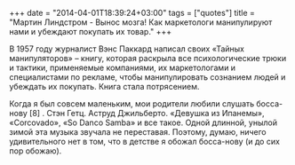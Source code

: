 +++
date = "2014-04-01T18:39:24+03:00"
tags = ["quotes"]
title = "Мартин Линдстром - Вынос мозга! Как маркетологи манипулируют нами и убеждают покупать их товар."
+++

В 1957 году журналист Вэнс Паккард написал своих «Тайных манипуляторов» – книгу,
которая раскрыла все психологические трюки и тактики, применяемые компаниями, их
маркетологами и специалистами по рекламе, чтобы манипулировать сознанием людей и
убеждать их покупать. Книга стала потрясением.

Когда я был совсем маленьким, мои родители любили слушать босса-нову [8] . Стэн
Гетц. Аструд Джильберто. «Девушка из Ипанемы», «Corcovado», «So Danco Samba» и
все такое. Одной длинной, унылой зимой эта музыка звучала не переставая.
Поэтому, думаю, ничего удивительного нет в том, что в детстве я обожал
босса-нову (и до сих пор обожаю).
